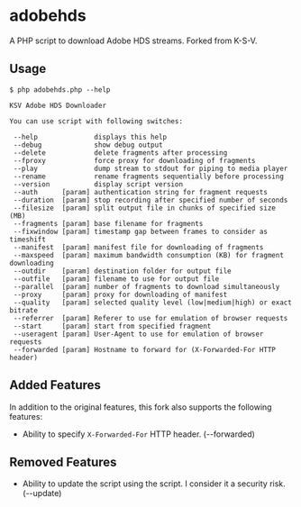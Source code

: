 adobehds
========

A PHP script to download Adobe HDS streams. Forked from K-S-V.

Usage
-----
```
$ php adobehds.php --help

KSV Adobe HDS Downloader

You can use script with following switches:

 --help              displays this help
 --debug             show debug output
 --delete            delete fragments after processing
 --fproxy            force proxy for downloading of fragments
 --play              dump stream to stdout for piping to media player
 --rename            rename fragments sequentially before processing
 --version           display script version
 --auth      [param] authentication string for fragment requests
 --duration  [param] stop recording after specified number of seconds
 --filesize  [param] split output file in chunks of specified size (MB)
 --fragments [param] base filename for fragments
 --fixwindow [param] timestamp gap between frames to consider as timeshift
 --manifest  [param] manifest file for downloading of fragments
 --maxspeed  [param] maximum bandwidth consumption (KB) for fragment downloading
 --outdir    [param] destination folder for output file
 --outfile   [param] filename to use for output file
 --parallel  [param] number of fragments to download simultaneously
 --proxy     [param] proxy for downloading of manifest
 --quality   [param] selected quality level (low|medium|high) or exact bitrate
 --referrer  [param] Referer to use for emulation of browser requests
 --start     [param] start from specified fragment
 --useragent [param] User-Agent to use for emulation of browser requests
 --forwarded [param] Hostname to forward for (X-Forwarded-For HTTP header)
```

Added Features
--------------
In addition to the original features, this fork also supports the following features:

- Ability to specify `X-Forwarded-For` HTTP header. (--forwarded)


Removed Features
----------------

- Ability to update the script using the script. I consider it a security risk.
  (--update)
